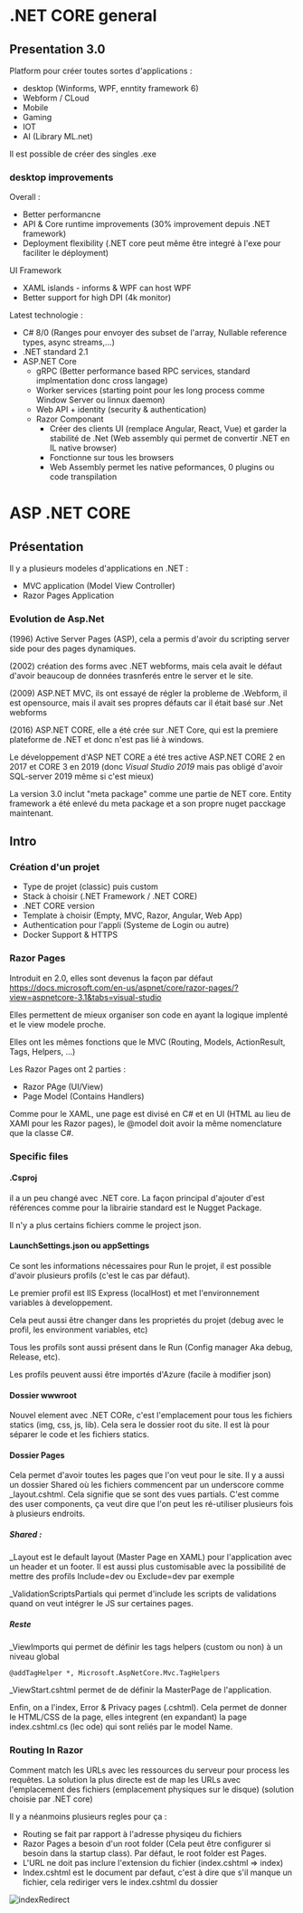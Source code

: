 # .NET CORE general

## Presentation 3.0
Platform pour créer toutes sortes d'applications :
- desktop (Winforms, WPF, enntity framework 6)
- Webform / CLoud
- Mobile
- Gaming
- IOT
- AI (Library ML.net)

Il est possible de créer des singles .exe

### desktop improvements
Overall :
- Better performancne
- API & Core runtime improvements (30% improvement depuis .NET framework)
- Deployment flexibility (.NET core peut même être integré à l'exe pour faciliter le déployment)

UI Framework
- XAML islands - informs & WPF can host WPF
- Better support for high DPI (4k monitor)

Latest technologie :
- C# 8/0 (Ranges pour envoyer des subset de l'array, Nullable reference types, async streams,...)
- .NET standard 2.1  
- ASP.NET Core
  - gRPC (Better performance based RPC services, standard implmentation donc cross langage)
  - Worker services (starting point pour les long process comme Window Server ou linnux daemon)
  - Web API + identity (security & authentication)
  - Razor Componant
    - Créer des clients UI (remplace Angular, React, Vue) et garder la stabilité de .Net (Web assembly qui permet de convertir .NET en IL native browser)
    - Fonctionne sur tous les browsers
    - Web Assembly permet les native peformances, 0 plugins ou code transpilation


# ASP .NET CORE

## Présentation

Il y a plusieurs modeles d'applications en .NET :
- MVC application (Model View Controller)
- Razor Pages Application

### Evolution de Asp.Net
(1996) Active Server Pages (ASP), cela a permis d'avoir du scripting server side pour des pages dynamiques.

(2002) création des forms avec .NET webforms, mais cela avait le défaut d'avoir beaucoup de données trasnferés entre le server et le site.

(2009) ASP.NET MVC, ils ont essayé de régler la probleme de .Webform, il est opensource, mais il avait ses propres défauts car il était basé sur .Net webforms

(2016) ASP.NET CORE, elle a été crée sur .NET Core, qui est la premiere plateforme de .NET et donc n'est pas lié à windows.

Le développement d'ASP NET CORE a été tres active ASP.NET CORE 2 en 2017 et CORE 3 en 2019 (donc *Visual Studio 2019* mais pas obligé d'avoir SQL-server 2019 même si c'est mieux)

La version 3.0 inclut "meta package" comme une partie de NET core. Entity framework a été enlevé du meta package et a son propre nuget pacckage maintenant.

## Intro

### Création d'un projet
- Type de projet (classic) puis custom
- Stack à choisir (.NET Framework / .NET CORE)
- .NET CORE version
- Template à choisir (Empty, MVC, Razor, Angular, Web App)
- Authentication pour l'appli (Systeme de Login ou autre)
- Docker Support & HTTPS

### Razor Pages
Introduit en 2.0, elles sont devenus la façon par défaut
https://docs.microsoft.com/en-us/aspnet/core/razor-pages/?view=aspnetcore-3.1&tabs=visual-studio

Elles permettent de mieux organiser son code en ayant la logique implenté et le view modele proche.

Elles ont les mêmes fonctions que le MVC (Routing, Models, ActionResult, Tags, Helpers, ...)

Les Razor Pages ont 2 parties :
- Razor PAge (UI/View)
- Page Model (Contains Handlers)

Comme pour le XAML, une page est divisé en C# et en UI (HTML au lieu de XAMl pour les Razor pages), le @model doit avoir la même nomenclature que la classe C#.

### Specific files

#### .Csproj
il a un peu changé avec .NET core. La façon principal d'ajouter d'est références comme pour la librairie standard est le Nugget Package.

Il n'y a plus certains fichiers comme le project json.

#### LaunchSettings.json ou appSettings

Ce sont les informations nécessaires pour Run le projet, il est possible d'avoir plusieurs profils (c'est le cas par défaut).

Le premier profil est IIS Express (localHost) et met l'environnement variables à developpement.

Cela peut aussi être changer dans les proprietés du projet (debug avec le profil, les environment variables, etc)

Tous les profils sont aussi présent dans le Run (Config manager Aka debug, Release, etc).

Les profils peuvent aussi être importés d'Azure (facile à modifier json)

#### Dossier wwwroot

Nouvel element avec .NET CORe, c'est l'emplacement pour tous les fichiers statics (img, css, js, lib). Cela sera le dossier root du site. Il est là pour séparer le code et les fichiers statics.

#### Dossier Pages
Cela permet d'avoir toutes les pages que l'on veut pour le site. Il y a aussi un dossier Shared où les fichiers commencent par un underscore comme _layout.cshtml. Cela signifie que se sont des vues partials. C'est comme des user components, ça veut dire que l'on peut les ré-utiliser plusieurs fois à plusieurs endroits.

##### Shared :
_Layout est le default layout (Master Page en XAML) pour l'application avec un header et un footer. Il est aussi plus customisable avec la possibilité de mettre des profils Include=dev ou Exclude=dev par exemple

_ValidationScriptsPartials qui permet d'include les scripts de validations quand on veut intégrer le JS sur certaines pages.

##### Reste
_ViewImports qui permet de définir les tags helpers (custom ou non) à un niveau global  
```
@addTagHelper *, Microsoft.AspNetCore.Mvc.TagHelpers
```

_ViewStart.cshtml permet de de définir la MasterPage de l'application.

Enfin, on a l'index, Error & Privacy pages (.cshtml). Cela permet de donner le HTML/CSS de la page, elles integrent (en expandant) la page index.cshtml.cs (lec ode) qui sont reliés par le model Name.

### Routing In Razor
Comment match les URLs avec les ressources du serveur pour process les requêtes. La solution la plus directe est de map les URLs avec l'emplacement des fichiers (emplacement physiques sur le disque) (solution choisie par .NET core)

Il y a néanmoins plusieurs regles pour ça :
- Routing se fait par rapport à l'adresse physiqeu du fichiers
- Razor Pages a besoin d'un root folder (Cela peut être configurer si besoin dans la startup class). Par défaut, le root folder est Pages.
- L'URL ne doit pas inclure l'extension du fichier (index.cshtml => index)
- Index.cshtml est le document par defaut, c'est à dire que s'il manque un fichier, cela rediriger vers le index.cshtml du dossier

![indexRedirect](IndexRedirect.png)

